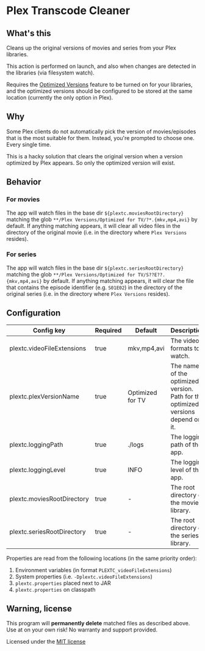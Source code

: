# Plex Transcode Cleaner

## What's this
Cleans up the original versions of movies and series from your Plex libraries.

This action is performed on launch, and also when changes are detected in the libraries (via filesystem watch).

Requires the [Optimized Versions](https://support.plex.tv/articles/213095317-creating-optimized-versions/) feature to be turned on for your libraries,
and the optimized versions should be configured to be stored at the same location (currently the only option in Plex).

## Why
Some Plex clients do not automatically pick the version of movies/episodes that is the most suitable for them.
Instead, you're prompted to choose one. Every single time.

This is a hacky solution that clears the original version when a version optimized by Plex appears. So only the optimized version will exist.

## Behavior
### For movies
The app will watch files in the base dir `${plextc.moviesRootDirectory}` matching the glob `**/Plex Versions/Optimized for TV/?*.{mkv,mp4,avi}` by default.
If anything matching appears, it will clear all video files in the directory of the original movie
(i.e. in the directory where `Plex Versions` resides).

### For series
The app will watch files in the base dir `${plextc.seriesRootDirectory}` matching the glob `**/Plex Versions/Optimized for TV/S??E??.{mkv,mp4,avi}` by default.
If anything matching appears, it will clear the file that contains the episode identifier (e.g. `S01E02`) in the directory of the original series
(i.e. in the directory where `Plex Versions` resides).

## Configuration
| Config key                   | Required | Default          | Description                                                                      |
|------------------------------|----------|------------------|----------------------------------------------------------------------------------|
| plextc.videoFileExtensions   | true     | mkv,mp4,avi      | The video formats to watch.                                                      |
| plextc.plexVersionName       | true     | Optimized for TV | The name of the optimized version. Path for the optimized versions depend on it. |
| plextc.loggingPath           | true     | ./logs           | The logging path of the app.                                                     |
| plextc.loggingLevel          | true     | INFO             | The logging level of the app.                                                    |
| plextc.moviesRootDirectory   | true     | -                | The root directory of the movies library.                                        |
| plextc.seriesRootDirectory   | true     | -                | The root directory of the series library.                                        |

Properties are read from the following locations (in the same priority order):
1. Environment variables (in format `PLEXTC_videoFileExtensions`)
2. System properties (i.e. `-Dplextc.videoFileExtensions`)
3. `plextc.properties` placed next to JAR
4. `plextc.properties` on classpath

## Warning, license

This program will **permanently delete** matched files as described above. Use at on your own risk! No warranty and support provided.

Licensed under the [MIT license](https://spdx.org/licenses/MIT.html)
